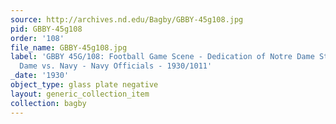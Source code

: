 ```yaml
---
source: http://archives.nd.edu/Bagby/GBBY-45g108.jpg
pid: GBBY-45g108
order: '108'
file_name: GBBY-45g108.jpg
label: 'GBBY 45G/108: Football Game Scene - Dedication of Notre Dame Stadium, Notre
  Dame vs. Navy - Navy Officials - 1930/1011'
_date: '1930'
object_type: glass plate negative
layout: generic_collection_item
collection: bagby
---
```

